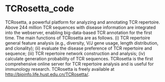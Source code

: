 # TCRosetta_code
TCRosetta, a powerful platform for analyzing and annotating TCR repertoire. Above 244 million TCR sequences with disease information are integrated into the webserver, enabling big-data-based TCR annotation for the first time. The main functions of TCRosetta are as follows. (i) TCR repertoire general feature analysis (e.g., diversity, V/J gene usage, length distribution, and clonality); (ii) evaluate the disease preference of TCR repertoire and sequence; (iii) TCR repertoire network construction and analysis; (iv) calculate generation probability of TCR sequences. TCRosetta is the first comprehensive online server for TCR repertoire analysis and is useful for immunology research. TCRosetta is freely available at http://bioinfo.life.hust.edu.cn/TCRosetta/.
